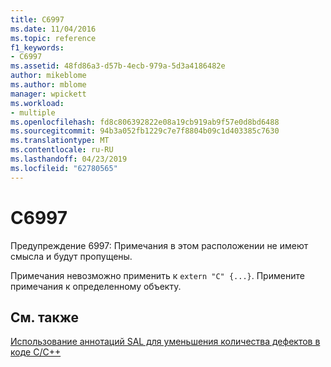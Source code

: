 ```yaml
---
title: C6997
ms.date: 11/04/2016
ms.topic: reference
f1_keywords:
- C6997
ms.assetid: 48fd86a3-d57b-4ecb-979a-5d3a4186482e
author: mikeblome
ms.author: mblome
manager: wpickett
ms.workload:
- multiple
ms.openlocfilehash: fd8c806392822e08a19cb919ab9f57e0d8bd6488
ms.sourcegitcommit: 94b3a052fb1229c7e7f8804b09c1d403385c7630
ms.translationtype: MT
ms.contentlocale: ru-RU
ms.lasthandoff: 04/23/2019
ms.locfileid: "62780565"
---
```

# <a name="c6997"></a>C6997
Предупреждение 6997: Примечания в этом расположении не имеют смысла и будут пропущены.

 Примечания невозможно применить к `extern "C" {...}`. Примените примечания к определенному объекту.

## <a name="see-also"></a>См. также
 [Использование аннотаций SAL для уменьшения количества дефектов в коде C/C++](../code-quality/using-sal-annotations-to-reduce-c-cpp-code-defects.md)
